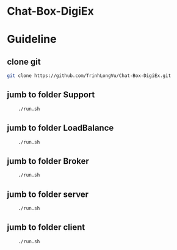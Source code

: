 # Chat-Box-DigiEx
# Guideline
## clone git
```bash
git clone https://github.com/TrinhLongVu/Chat-Box-DigiEx.git
```
## jumb to folder Support
```bash
    ./run.sh
```
## jumb to folder LoadBalance 
```bash
    ./run.sh
```
## jumb to folder Broker 
```bash
    ./run.sh
```
## jumb to folder server
```bash
    ./run.sh 
```
## jumb to folder client
```bash
    ./run.sh
```
